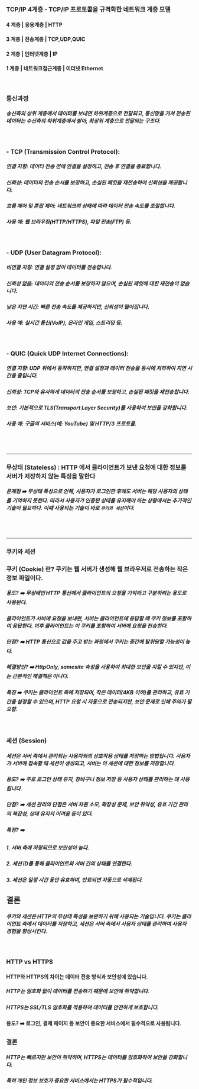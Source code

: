 ### TCP/IP 4계층 - TCP/IP 프로토콜을 규격화한 네트워크 계층 모델
#### 4 계층 | 응용계층 | HTTP 
#### 3 계층 | 전송계층 | TCP,UDP,QUIC
#### 2 계층 | 인터넷계층 | IP
#### 1 계층 | 네트워크접근계층 | 이더넷 Ethernet

<br>

### 통신과정
##### 송신측의 상위 계층에서 데이터를 보내면 하위계층으로 전달되고, 통신망을 거쳐 전송된 데이터는 수신측의 하위계층에서 받아, 최상위 계층으로 전달되는 구조다.

<br>

### - TCP (Transmission Control Protocol):
##### 연결 지향: 데이터 전송 전에 연결을 설정하고, 전송 후 연결을 종료합니다.
##### 신뢰성: 데이터의 전송 순서를 보장하고, 손실된 패킷을 재전송하여 신뢰성을 제공합니다.
##### 흐름 제어 및 혼잡 제어: 네트워크의 상태에 따라 데이터 전송 속도를 조절합니다.
##### 사용 예: 웹 브라우징(HTTP/HTTPS), 파일 전송(FTP) 등.

<br>

### - UDP (User Datagram Protocol):
##### 비연결 지향: 연결 설정 없이 데이터를 전송합니다.
##### 신뢰성 없음: 데이터의 전송 순서를 보장하지 않으며, 손실된 패킷에 대한 재전송이 없습니다.
##### 낮은 지연 시간: 빠른 전송 속도를 제공하지만, 신뢰성이 떨어집니다.
##### 사용 예: 실시간 통신(VoIP), 온라인 게임, 스트리밍 등.

<br>

### - QUIC (Quick UDP Internet Connections):
##### 연결 지향: UDP 위에서 동작하지만, 연결 설정과 데이터 전송을 동시에 처리하여 지연 시간을 줄입니다.
##### 신뢰성: TCP와 유사하게 데이터의 전송 순서를 보장하고, 손실된 패킷을 재전송합니다.
##### 보안: 기본적으로 TLS(Transport Layer Security)를 사용하여 보안을 강화합니다.
##### 사용 예: 구글의 서비스(예: YouTube) 및 HTTP/3 프로토콜.

<br>
<br>

---

### 무상태 (Stateless) : HTTP 에서 클라이언트가 보낸 요청에 대한 정보를 서버가 저장하지 않는 특징을 말한다
##### 문제점 ➡️ 무상태 특성으로 인해, 사용자가 로그인한 후에도 서버는 해당 사용자의 상태를 기억하지 못한다. 따라서 사용자가 인증된 상태를 유지해야 하는 상황에서는 추가적인 기술이 필요하다. 이때 사용되는 기술이 바로 `쿠키와 세션`이다.

<br>
<br>

---

### 쿠키와 세션
### 쿠키 (Cookie) 란? 쿠키는 웹 서버가 생성해 웹 브라우저로 전송하는 작은 정보 파일이다.
##### 용도? ➡️ 무상태인 HTTP 통신에서 클라이언트의 요청을 기억하고 구분하려는 용도로 사용된다. 
##### 클라이언트가 서버에 요청을 보내면, 서버는 클라이언트에 응답할 때 쿠키 정보를 포함하여 응답한다. 이후 클라이언트는 이 쿠키를 포함하여 서버에 요청을 전송한다.
##### 단점? ➡️ HTTP 통신으로 값을 주고 받는 과정에서 쿠키는 중간에 탈취당할 가능성이 높다.
##### 해결방안? ➡️ HttpOnly, samesite 속성을 사용하여 최대한 보안을 지킬 수 있지만, 이는 근본적인 해결책은 아니다.
##### 특징 ➡️ 쿠키는 클라이언트 측에 저장되며, 작은 데이터(4KB 이하)를 관리하고, 유효 기간을 설정할 수 있으며, HTTP 요청 시 자동으로 전송되지만, 보안 문제로 인해 주의가 필요함.

<br>

### 세션 (Session)
##### 세션은 서버 측에서 관리되는 사용자와의 상호작용 상태를 저장하는 방법입니다. 사용자가 서버에 접속할 때 세션이 생성되고, 서버는 이 세션에 대한 정보를 저장합니다.
##### 용도? ➡️ 주로 로그인 상태 유지, 장바구니 정보 저장 등 사용자 상태를 관리하는 데 사용됩니다.
##### 단점? ➡️ 세션 관리의 단점은 서버 자원 소모, 확장성 문제, 보안 취약성, 유효 기간 관리의 복잡성, 상태 유지의 어려움 등이 있다.
##### 특징? ➡️ 
##### 1. 서버 측에 저장되므로 보안성이 높다.<br>
##### 2. 세션 ID를 통해 클라이언트와 서버 간의 상태를 연결한다.<br>
##### 3. 세션은 일정 시간 동안 유효하며, 만료되면 자동으로 삭제된다.<br>

## 결론
##### 쿠키와 세션은 HTTP의 무상태 특성을 보완하기 위해 사용되는 기술입니다. 쿠키는 클라이언트 측에서 데이터를 저장하고, 세션은 서버 측에서 사용자 상태를 관리하여 사용자 경험을 향상시킨다.

<br>

### HTTP vs HTTPS
#### HTTP와 HTTPS의 차이는 데이터 전송 방식과 보안성에 있습니다.
##### HTTP는 암호화 없이 데이터를 전송하기 때문에 보안에 취약합니다.
##### HTTPS는 SSL/TLS 암호화를 적용하여 데이터를 안전하게 보호합니다.
#### 용도? ➡️ 로그인, 결제 페이지 등 보안이 중요한 서비스에서 필수적으로 사용됩니다.
### 결론
##### HTTP는 빠르지만 보안이 취약하며, HTTPS는 데이터를 암호화하여 보안을 강화합니다.
##### 특히 개인 정보 보호가 중요한 서비스에서는 HTTPS가 필수적입니다.
